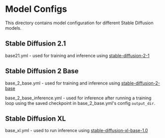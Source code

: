 # Model Configs

This directory contains model configuration for different Stable Diffusion models.

## Stable Diffusion 2.1

base21.yml - used for training and inference using [stable-diffusion-2-1](https://huggingface.co/stabilityai/stable-diffusion-2-1)

## Stable Diffusion 2 Base

base_2_base.yml - used for training and inference using [stable-diffusion-2-base](https://huggingface.co/stabilityai/stable-diffusion-2-base)

base_2_base_inference.yml - used for inference after running a training loop using the saved checkpoint in base_2_base.yml's config `output_dir`.

## Stable Diffusion XL

base_xl.yml - used to run inference using [stable-diffusion-xl-base-1.0](https://huggingface.co/stabilityai/stable-diffusion-xl-base-1.0)